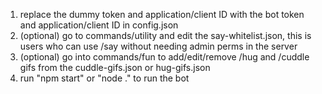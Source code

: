 1. replace the dummy token and application/client ID with the bot token and application/client ID in config.json
2. (optional) go to commands/utility and edit the say-whitelist.json, this is users who can use /say without needing admin perms in the server
3. (optional) go into commands/fun to add/edit/remove /hug and /cuddle gifs from the cuddle-gifs.json or hug-gifs.json
4. run "npm start" or "node ." to run the bot
